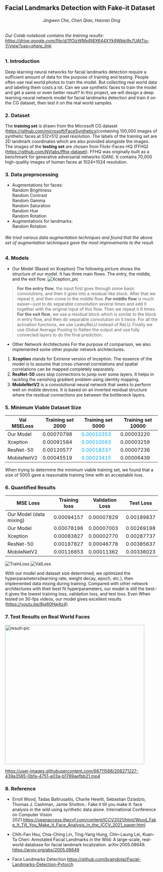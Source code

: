 ## Facial Landmarks Detection with Fake-it Dataset

###### <center> *Jingwen Che, Chen Qiao, Haoran Ding*
###### Our Colab notebook contains the training results: https://drive.google.com/file/d/1fOizWMe8WX644XYk9Wbkj9s7UAtTiu-Y/view?usp=share_link  
### 1. Introduction
Deep learning neural networks for facial landmarks detection require a sufficient amount of data for the purpose of training and testing. People often use real world photos to train the model. But collecting real world data and labeling them costs a lot. Can we use synthetic faces to train the model and get a same or even better result? In this project, we will design a deep learning neural network model for facial landmarks detection and train it on the CG dataset, then test it on the real world samples.
### 2. Dataset
 The **training set** is drawn from the Microsoft CG dataset (https://github.com/microsoft/FaceSynthetics)containing 100,000 images of synthetic faces at 512×512 pixel resolution. The labels of the training set are 2D landmark coordinates which are also provided alongside the images. The images of the **testing set** are chosen from Flickr-Faces-HQ (FFHQ) (https://github.com/NVlabs/ffhq-dataset).  FFHQ was originally built as a benchmark  for generative adversarial networks (GAN). It contains 70,000 high-quality images of human faces at 1024×1024 resolution. 
### 3. Data preprocessing
* Augmentations for faces:  
     Random Brightness  
     Random Contrast  
     Random Gamma  
     Random Saturation  
     Random Hue  
     Random Rotation  
* Augmentations for landmarks:  
   Random Rotation  
######    We tried various data augmentation techniques and found that the above set of augmentation techniques gave the most improvements to the result.
###    4. Models
*    Our Model (Based on Xception)
 The following picture shows the structure of our model. It has three main flows. The entry, the middle, and the exit flow.
![Xception_pic](https://user-images.githubusercontent.com/66711588/208271100-3ac8f51f-3346-439d-a4d3-d44db623ce04.png)

  >**For the entry flow**, the input first goes through some basic convolutions, and then it goes into a residual-like block. After that we repeat it, and then come to     the middle flow. **For middle flow** is much easier—just to do separable convolution several times and add it together with the original input of this flow. Then     we repeat it 6 times. **For the exit flow**, we use a residual block which is similar to the block in entry flow, and then do separable convolution on it twice.       For all the activation functions, we use LeakyReLU instead of ReLU. Finally we use Global Average Pooling to flatten the output and use fully connected layers to       do the final prediction.
* Other Network Architectures
 For the purpose of comparison, we also implemented some other popular network architectures.
1. **Xception** stands for Extreme version of Inception. The essence of the model is to assume that cross-channel correlations and spatial correlations can be mapped completely separately.
1. **ResNet-50** uses skip connections  to jump over some layers. It helps in tackling the vanishing gradient problem using identity mapping.
1. **MobileNetV2** is a convolutional neural network that seeks to perform well on mobile devices. It is based on an inverted residual structure where the residual connections are between the bottleneck layers.
###    5. Minimum Viable Dataset Size
    

|Val MSELoss  | Training set 2000| Training set 5000 | Training set 10000 |
| -------- | -------- | -------- | -------- |
| Our Model     | 0.00070798     | <font class="text-color-7" color="#03a9f4">0.00010353</font>     | 0.00003220     |
| Xception     | 0.00091584     | <font class="text-color-7" color="#03a9f4">0.00010563 </font>    | 0.00003259     |
| ResNet-50     | 0.00120577     | <font class="text-color-7" color="#03a9f4">0.00018337 </font>    | 0.00007236     |
| MobileNetV2     | 0.00045519     | <font class="text-color-7" color="#03a9f4">0.00023415</font>     | 0.00006439     |

When trying to determine the minimum viable training set, we found that a size of 5000 gave a reasonable training time with an acceptable loss.
###   6. Quantified Results
    

|  MSE Loss  | Training loss | Validation Loss | Test Loss |
| -------- | -------- | -------- | -------- |
| Our Model (data mixing)    | 0.00094157     | 0.00007829     | 0.00189837     |
| Our Model     | 0.00078196     | 0.00007003     | 0.00269198     |
| Xception     | 0.00083827     | 0.00002770    | 0.00287737     |
| ResNet-50     | 0.00187827     | 0.00046778    | 0.00385637     |
| MobileNetV2     | 0.00116653     | 0.00011362     | 0.00336023     |

![TrainLoss](https://user-images.githubusercontent.com/66711588/208271108-0253445e-b1c6-4a43-b11d-e7eb856d4472.png)
![ValLoss](https://user-images.githubusercontent.com/66711588/208271110-da765a56-4905-4947-be65-93f4fa7b6323.png)

With our model and dataset size determined, we optimized the hyperparameters(learning rate, weight decay, epoch, etc.), then implemented data mixing during training. Compared with other network architectures with their best fit hyperparameters, our model is still the best–it  gives the lowest training loss, validation loss, and test loss. Even When tested on 30-fps videos, our model gives  excellent results (https://youtu.be/8jq60Haj4z4).
###   7. Test Results on Real World Faces
<img width="459" alt="result-pic" src="https://user-images.githubusercontent.com/66711588/208271733-45c20c25-055b-4c5b-80d1-7c1a78960a96.png">


https://user-images.githubusercontent.com/66711588/208271227-439a3565-0bfa-4751-a03a-b1789aefbb21.mp4



### 8. Reference
*  Erroll Wood, Tadas Baltrusaitis, Charlie Hewitt, Sebastian Dziadzio, Thomas J. Cashman, Jamie Shotton.: Fake it till you make it: face analysis in the wild using synthetic data alone. International Conference on Computer Vision 2021.https://openaccess.thecvf.com/content/ICCV2021/html/Wood_Fake_It_Till_You_Make_It_Face_Analysis_in_the_ICCV_2021_paper.html

* Chih-Fan Hsu, Chia-Ching Lin, Ting-Yang Hung, Chin-Laung Lei, Kuan-Ta Chen: Annotated Facial Landmarks in the Wild: A large-scale, real-world database for facial landmark localization. arXiv:2005.08649. https://arxiv.org/abs/2005.08649

* Face Landmarks Detection
https://github.com/braindotai/Facial-Landmarks-Detection-Pytorch
